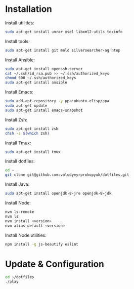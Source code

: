 # Installation

Install utilities:

```bash
sudo apt-get install unrar xsel libxml2-utils texinfo
```

Install tools:

```bash
sudo apt-get install git meld silversearcher-ag htop
```

Install Ansible:

```bash
sudo apt-get install openssh-server
cat ~/.ssh/id_rsa.pub >> ~/.ssh/authorized_keys
chmod 600 ~/.ssh/authorized_keys
sudo apt-get install ansible
```

Install Emacs:

```bash
sudo add-apt-repository -y ppa:ubuntu-elisp/ppa
sudo apt-get update
sudo apt-get install emacs-snapshot
```

Install Zsh:

```bash
sudo apt-get install zsh
chsh -s $(which zsh)
```

Install Tmux:

```bash
sudo apt-get install tmux
```

Install dotfiles:

```bash
cd ~
git clone git@github.com:volodymyrprokopyuk/dotfiles.git
```

Install Java:

```bash
sudo apt-get install openjdk-8-jre openjdk-8-jdk
```

Install Node:

```bash
nvm ls-remote
nvm ls
nvm install <version>
nvm alias default <version>
```

Install Node utilities:

```bash
npm install -g js-beautify eslint
```

# Update & Configuration

```bash
cd ~/dotfiles
./play
```
